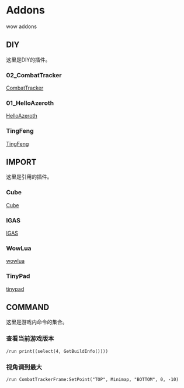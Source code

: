 # Addons
wow addons

## DIY

这里是DIY的插件。

### 02_CombatTracker

[CombatTracker](./02_CombatTracker)

### 01_HelloAzeroth

[HelloAzeroth](./01_HelloAzeroth)

### TingFeng

[TingFeng](./TingFeng)


## IMPORT

这里是引用的插件。

### Cube

[Cube](./Cube)

### IGAS

[IGAS](./IGAS)

### WowLua

[wowlua](./WowLua)

### TinyPad

[tinypad](./TinyPad)


## COMMAND

这里是游戏内命令的集合。

### 查看当前游戏版本
`/run print((select(4, GetBuildInfo())))`

### 视角调到最大
`/run CombatTrackerFrame:SetPoint("TOP", Minimap, "BOTTOM", 0, -10)`